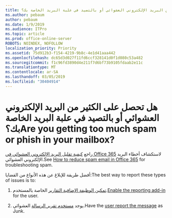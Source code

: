 ```yaml
---
title: هل تحصل على الكثير من البريد الإلكتروني العشوائي أو بالتصيد في علبة البريد الخاصة بك؟
ms.author: pebaum
author: pebaum
ms.date: 1/9/2019
ms.audience: ITPro
ms.topic: article
ms.prod: office-online-server
ROBOTS: NOINDEX, NOFOLLOW
localization_priority: Priority
ms.assetid: 75d912b3-f154-4219-9b8c-4e1d41aaa442
ms.openlocfilehash: dc65d3d027f11fd6ccf328141d0f1d080c53a482
ms.sourcegitcommit: f1c96fd3890d4e211f7d6bf73b9105fdaab2e11c
ms.translationtype: MT
ms.contentlocale: ar-SA
ms.lasthandoff: 03/05/2019
ms.locfileid: "30404914"
---
```

# <a name="are-you-getting-too-much-spam-or-phish-in-your-mailbox"></a><span data-ttu-id="1a733-102">هل تحصل على الكثير من البريد الإلكتروني العشوائي أو بالتصيد في علبة البريد الخاصة بك؟</span><span class="sxs-lookup"><span data-stu-id="1a733-102">Are you getting too much spam or phish in your mailbox?</span></span>

<span data-ttu-id="1a733-103">راجع [كيفية تقليل البريد الإلكتروني العشوائي في Office 365](https://docs.microsoft.com/office365/securitycompliance/reduce-spam-email) لاستكشاف أخطاء البريد الإلكتروني العشوائي.</span><span class="sxs-lookup"><span data-stu-id="1a733-103">See [How to reduce spam email in Office 365](https://docs.microsoft.com/office365/securitycompliance/reduce-spam-email) for troubleshooting spam.</span></span> 
  
<span data-ttu-id="1a733-104">أفضل طريقة للإبلاغ عن هذه الأنواع من القضايا:</span><span class="sxs-lookup"><span data-stu-id="1a733-104">The best way to report these types of issues is to:</span></span> 
  
1. <span data-ttu-id="1a733-105">[تمكين الوظيفة الإضافية التقارير](https://docs.microsoft.com/office365/securitycompliance/enable-the-report-message-add-in) الخاصة بالمستخدم.</span><span class="sxs-lookup"><span data-stu-id="1a733-105">[Enable the reporting add-in](https://docs.microsoft.com/office365/securitycompliance/enable-the-report-message-add-in) for the user.</span></span> 
    
2. <span data-ttu-id="1a733-106">يوجد [مستخدم تقرير الرسالة](https://support.office.com/article/b5caa9f1-cdf3-4443-af8c-ff724ea719d2) العشوائي.</span><span class="sxs-lookup"><span data-stu-id="1a733-106">Have the [user report the message](https://support.office.com/article/b5caa9f1-cdf3-4443-af8c-ff724ea719d2) as Junk.</span></span> 
    

